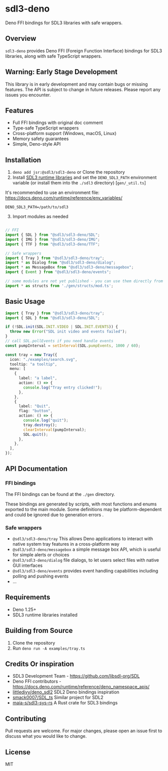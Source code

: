 # sdl3-deno

Deno FFI bindings for SDL3 libraries with safe wrappers.

## Overview

`sdl3-deno` provides Deno FFI (Foreign Function Interface) bindings for SDL3 libraries, along with safe TypeScript wrappers.

## Warning: Early Stage Development

This library is in early development and may contain bugs or missing features. The API is subject to change in future releases. Please report any issues you encounter.

## Features

- Full FFI bindings with original doc comment
- Type-safe TypeScript wrappers
- Cross-platform support (Windows, macOS, Linux)
- Memory safety guarantees
- Simple, Deno-style API

## Installation

1. `deno add jsr:@sdl3/sdl3-deno` or Clone the repository
2. Install [SDL3 runtime libraries](https://github.com/libsdl-org/SDL/releases) and set the `DENO_SDL3_PATH` environment variable (or install them into the `./sdl3` directory) [`gen/_util.ts`]

It's recommended to use an environment file: https://docs.deno.com/runtime/reference/env_variables/

```.env
DENO_SDL3_PATH=/path/to/sdl3
```

3. Import modules as needed


```typescript

// FFI
import { SDL } from "@sdl3/sdl3-deno/SDL";
import { IMG } from "@sdl3/sdl3-deno/IMG";
import { TTF } from "@sdl3/sdl3-deno/TTF";

// Safe wrappers
import { Tray } from "@sdl3/sdl3-deno/tray";
import * as Dialog from "@sdl3/sdl3-deno/dialog";
import * as MessageBox from "@sdl3/sdl3-deno/messagebox";
import { Event } from "@sdl3/sdl3-deno/events";

// some modules are not yet published - you can use them directly from source by cloning the repository
import * as structs from './gen/structs/mod.ts';

```

## Basic Usage

```typescript
import { Tray } from "@sdl3/sdl3-deno/tray";
import { SDL } from "@sdl3/sdl3-deno/SDL";

if (!SDL.init(SDL.INIT.VIDEO | SDL.INIT.EVENTS)) {
  throw new Error("SDL init video and events failed");
}
// call SDL.pollEvents if you need handle events
const pumpInterval = setInterval(SDL.pumpEvents, 1000 / 60);

const tray = new Tray({
  icon: "./examples/search.svg",
  tooltip: "a tooltip",
  menu: [
    {
      label: "a label",
      action: () => {
        console.log("Tray entry clicked!");
      },
    },
    {
      label: "Quit",
      flag: "button",
      action: () => {
        console.log("quit");
        tray.destroy();
        clearInterval(pumpInterval);
        SDL.quit();
      },
    },
  ],
});

```

## API Documentation

### FFI bindings
The FFI bindings can be found at the `./gen` directory.

These bindings are generated by scripts, with most functions and enums exported to the main module. Some definitions may be platform-dependent and could be ignored due to generation errors .

### Safe wrappers
- `@sdl3/sdl3-deno/tray` This allows Deno applications to interact with native system tray features in a cross-platform way
- `@sdl3/sdl3-deno/messagebox`  a simple message box API, which is useful for simple alerts or choices
- `@sdl3/sdl3-deno/dialog` file dialogs, to let users select files with native GUI interfaces
- `@sdl3/sdl3-deno/events` provides event handling capabilities including polling and pushing events
- ...

## Requirements

- Deno 1.25+
- SDL3 runtime libraries installed


## Building from Source

1. Clone the repository
2. Run `deno run -A examples/tray.ts`


## Credits Or inspiration

- SDL3 Development Team - https://github.com/libsdl-org/SDL
- Deno FFI contributors - https://docs.deno.com/runtime/reference/deno_namespace_apis/
- [littledivy/deno_sdl2](https://github.com/littledivy/deno_sdl2) SDL2 Deno bindings inspiration
- [smack0007/SDL_ts](https://github.com/smack0007/SDL_ts) Similar project for SDL2
- [maia-s/sdl3-sys-rs](https://github.com/maia-s/sdl3-sys-rs) A Rust crate for SDL3 bindings


## Contributing

Pull requests are welcome. For major changes, please open an issue first to discuss what you would like to change.

## License

MIT
